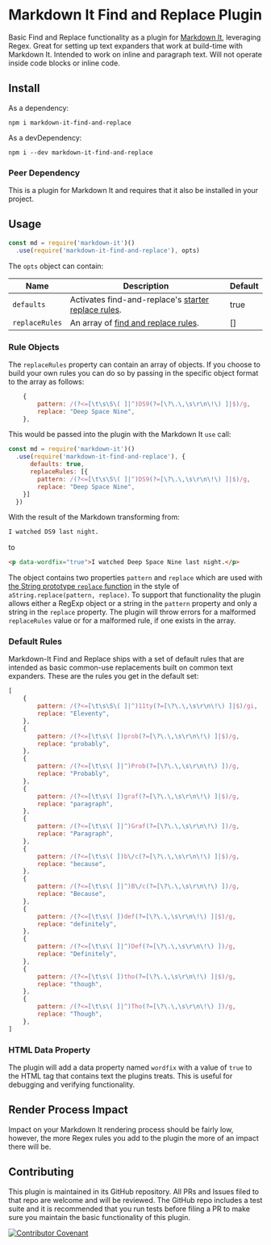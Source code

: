 # Markdown It Find and Replace Plugin

Basic Find and Replace functionality as a plugin for [Markdown It](https://github.com/markdown-it/markdown-it), leveraging Regex. Great for setting up text expanders that work at build-time with Markdown It. Intended to work on inline and paragraph text. Will not operate inside code blocks or inline code.

## Install

As a dependency:

`npm i markdown-it-find-and-replace`

As a devDependency:

`npm i --dev markdown-it-find-and-replace`

### Peer Dependency

This is a plugin for Markdown It and requires that it also be installed in your project.

## Usage

```js
const md = require('markdown-it')()
  .use(require('markdown-it-find-and-replace'), opts)
```

The `opts` object can contain:

| Name                   | Description                                                               | Default                    |
|------------------------|---------------------------------------------------------------------------|----------------------------|
| `defaults`             | Activates find-and-replace's [starter replace rules](#default-rules).     | true                       |
| `replaceRules`         | An array of [find and replace rules](#rule-objects).                      | []                         |


### Rule Objects

The `replaceRules` property can contain an array of objects. If you choose to build your own rules you can do so by passing in the specific object format to the array as follows:

```js
	{
		pattern: /(?<=[\t\s\S\( ]|^)DS9(?=[\?\.\,\s\r\n\!\) ]|$)/g,
		replace: "Deep Space Nine",
	},
```

This would be passed into the plugin with the Markdown It `use` call:

```js
const md = require('markdown-it')()
  .use(require('markdown-it-find-and-replace'), {
	  defaults: true,
	  replaceRules: [{
		pattern: /(?<=[\t\s\S\( ]|^)DS9(?=[\?\.\,\s\r\n\!\) ]|$)/g,
		replace: "Deep Space Nine",
	}]
  })
```

With the result of the Markdown transforming from:

```md
I watched DS9 last night.
```

to

```html
<p data-wordfix="true">I watched Deep Space Nine last night.</p>
```

The object contains two properties `pattern` and `replace` which are used with [the String prototype `replace` function](https://developer.mozilla.org/en-US/docs/Web/JavaScript/Reference/Global_Objects/String/replace) in the style of `aString.replace(pattern, replace)`. To support that functionality the plugin allows either a RegExp object or a string in the `pattern` property and only a string in the `replace` property. The plugin will throw errors for a malformed `replaceRules` value or for a malformed rule, if one exists in the array.

### Default Rules

Markdown-It Find and Replace ships with a set of default rules that are intended as basic common-use replacements built on common text expanders. These are the rules you get in the default set:

```js
[
	{
		pattern: /(?<=[\t\s\S\( ]|^)11ty(?=[\?\.\,\s\r\n\!\) ]|$)/gi,
		replace: "Eleventy",
	},
	{
		pattern: /(?<=[\t\s\( ])prob(?=[\?\.\,\s\r\n\!\) ]|$)/g,
		replace: "probably",
	},
	{
		pattern: /(?<=[\t\s\( ]|^)Prob(?=[\?\.\,\s\r\n\!\) ])/g,
		replace: "Probably",
	},
	{
		pattern: /(?<=[\t\s\( ])graf(?=[\?\.\,\s\r\n\!\) ]|$)/g,
		replace: "paragraph",
	},
	{
		pattern: /(?<=[\t\s\( ]|^)Graf(?=[\?\.\,\s\r\n\!\) ])/g,
		replace: "Paragraph",
	},
	{
		pattern: /(?<=[\t\s\( ])b\/c(?=[\?\.\,\s\r\n\!\) ]|$)/g,
		replace: "because",
	},
	{
		pattern: /(?<=[\t\s\( ]|^)B\/c(?=[\?\.\,\s\r\n\!\) ])/g,
		replace: "Because",
	},
	{
		pattern: /(?<=[\t\s\( ])def(?=[\?\.\,\s\r\n\!\) ]|$)/g,
		replace: "definitely",
	},
	{
		pattern: /(?<=[\t\s\( ]|^)Def(?=[\?\.\,\s\r\n\!\) ])/g,
		replace: "Definitely",
	},
	{
		pattern: /(?<=[\t\s\( ])tho(?=[\?\.\,\s\r\n\!\) ]|$)/g,
		replace: "though",
	},
	{
		pattern: /(?<=[\t\s\( ]|^)Tho(?=[\?\.\,\s\r\n\!\) ])/g,
		replace: "Though",
	},
]
```

### HTML Data Property

The plugin will add a data property named `wordfix` with a value of `true` to the HTML tag that contains text the plugins treats. This is useful for debugging and verifying functionality.

## Render Process Impact

Impact on your Markdown It rendering process should be fairly low, however, the more Regex rules you add to the plugin the more of an impact there will be.

## Contributing

This plugin is maintained in its GitHub repository. All PRs and Issues filed to that repo are welcome and will be reviewed. The GitHub repo includes a test suite and it is recommended that you run tests before filing a PR to make sure you maintain the basic functionality of this plugin.

[![Contributor Covenant](https://img.shields.io/badge/Contributor%20Covenant-2.1-4baaaa.svg)](CODE_OF_CONDUCT.md)
